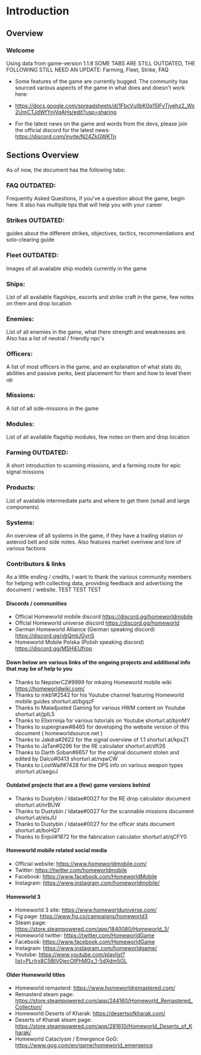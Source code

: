# Introduction

## Overview

### Welcome

Using data from game-version 1.1.8
SOME TABS ARE STILL OUTDATED, THE FOLLOWING STILL NEED AN UPDATE: Farming, Fleet, Strike, FAQ

- Some features of the game are currently bugged. The community has sourced various aspects of the game in what does and doesn't work here: 
- https://docs.google.com/spreadsheets/d/1FbcVuIIbK0q15lFvTjyehz2_Ws2UmCTJdWfYnjVqAHs/edit?usp=sharing

- For the latest news on the game and words from the devs, please join the official discord for the latest news: https://discord.com/invite/N24ZkGWKTn


## Sections Overview

As of now, the document has the following tabs:

### FAQ OUTDATED: 
Frequently Asked Questions, if you've a question about the game, begin here. It also has multiple tips that will help you with your career

### Strikes OUTDATED:
guides about the different strikes,  objectives, tactics, recommendations and solo-clearing guide

### Fleet OUTDATED:
Images of all available ship models currently in the game

### Ships:
List of all available flagships, escorts and strike craft in the game, few notes on them and drop location

### Enemies: 
List of all enemies in the game, what there strength and weaknesses are. Also has a list of neutral / friendly npc's

### Officers:
A list of most officers in the game, and an explanation of what stats do, abilities and passive perks, best placement for them and how to level them up

### Missions: 
A list of all side-missions in the game

### Modules:
List of all available flagship modules, few notes on them and drop location

### Farming OUTDATED: 
A short introduction to scanning missions, and a farming route for epic signal missions

### Products: 
List of available intermediate parts and where to get them (small and large components)

### Systems: 
An overview of all systems in the game, if they have a trading station or asteroid belt and side notes. Also features market overivew and lore of various factions


### Contributors & links
As a little ending / credits, I want to thank the various community members for helping with collecting data, providing feedback and advertising the document / website. TEST TEST TEST


#### Discords / communities

- Official Homeworld mobile discord https://discord.gg/homeworldmobile
- Offcial Homeworld universe discord https://discord.gg/homeworld
- German Homeworld Alliance (German speaking discord) https://discord.gg/vbQmtJGynS
- Homeworld Mobile Polska (Polish speaking discord) https://discord.gg/MSHjEUfrpp

#### Down below are various links of the ongoing projects and additional info that may be of help to you

- Thanks to NepsterCZ#9999 for mkaing Homeworld mobile wiki https://homeworldwiki.com/ 
- Thanks to mkb1#2542 for his Youtube channel featuring Homeworld mobile guides shorturl.at/bgqzF
- Thanks to Maladjusted Gaming for various HWM content on Youtube shorturl.at/jpIL5
- Thanks to Elixirninja for various tutorials on Youtube shorturl.at/bjmMY
- Thanks to supergnaw#8465 for developing the website version of this document ( homeworldsource.net )
- Thanks to Jakdra#2622 for the signal overview of 1.1  shorturl.at/kpxZ1 
- Thanks to JaTan#0296 for the  RE calculator  shorturl.at/dfi26 
- Thanks to Darth Soban#6657 for the original document stolen and edited by Dalco#0413 shorturl.at/nqwCW
- Thanks to LostWaif#7428 for the DPS info on various weapon types  shorturl.at/aegoJ 

#### Outdated projects that are a (few) game versions behind

- Thanks to Dustybin / Idatae#0027 for the RE drop calculator document  shorturl.at/nrBUW 
- Thanks to Dustybin / Idatae#0027 for the scannable missions document  shorturl.at/elsJU 
- Thanks to Dustybin / Idatae#0027 for the officer stats document  shorturl.at/boHQ7 
- Thanks to Enjoii#1872 for the fabrication calculator  shorturl.at/qCFY0 

#### Homeworld mobile related social media

- Official website: https://www.homeworldmobile.com/
- Twitter: https://twitter.com/homeworldmobile
- Facebook: https://www.facebook.com/HomeworldMobile
- Instagram: https://www.instagram.com/homeworldmobile/

#### Homeworld 3

- Homeworld 3 site: https://www.homeworlduniverse.com/
- Fig page: https://www.fig.co/campaigns/homeworld3
- Steam page: https://store.steampowered.com/app/1840080/Homeworld_3/
- Homeworld twitter: https://twitter.com/HomeworldGame
- Facebook: https://www.facebook.com/HomeworldGame
- Instagram: https://www.instagram.com/homeworldgame/
- Youtube: https://www.youtube.com/playlist?list=PLrIrx8C5BtV0jecOIPhMGv_1-5dXdm5GL

#### Older Homeworld titles

- Homeworld remasterd: https://www.homeworldremastered.com/
- Remasterd steam page: https://store.steampowered.com/app/244160/Homeworld_Remastered_Collection/
- Homeworld Deserts of Kharak: https://desertsofkharak.com/
- Deserts of Kharak steam page: https://store.steampowered.com/app/281610/Homeworld_Deserts_of_Kharak/
- Homeworld Cataclysm / Emergence GoG: https://www.gog.com/en/game/homeworld_emergence
